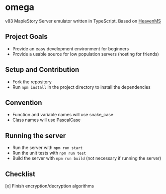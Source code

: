 # omega
v83 MapleStory Server emulator written in TypeScript. Based on [HeavenMS](https://github.com/ronancpl/HeavenMS)

## Project Goals
* Provide an easy development environment for beginners
* Provide a usable source for low population servers (hosting for friends)

## Setup and Contribution
* Fork the repository
* Run `npm install` in the project directory to install the dependencies

## Convention
* Function and variable names will use snake_case
* Class names will use PascalCase

## Running the server
* Run the server with `npm run start`
* Run the unit tests with `npm run test`
* Build the server with `npm run build` (not necessary if running the server)

## Checklist
[x] Finish encryption/decryption algorithms